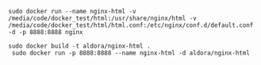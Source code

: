 `sudo docker run --name nginx-html -v /media/code/docker_test/html:/usr/share/nginx/html -v /media/code/docker_test/html/html.conf:/etc/nginx/conf.d/default.conf -d -p 8888:8888 nginx`


```
sudo docker build -t aldora/nginx-html .
 sudo docker run -p 8888:8888 --name nginx-html -d aldora/nginx-html
```